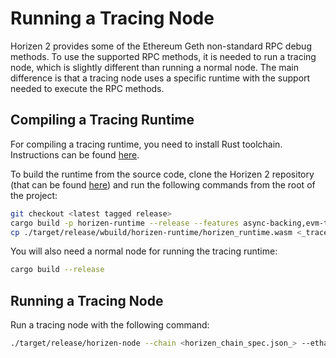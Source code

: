 # Running a Tracing Node
Horizen 2 provides some of the Ethereum Geth non-standard RPC debug methods.
To use the supported RPC methods, it is needed to run a tracing node, which is slightly different than running a normal node. 
The main difference is that a tracing node uses a specific runtime with the support needed to execute the RPC methods.

## Compiling a Tracing Runtime

For compiling a tracing runtime, you need to install Rust toolchain. Instructions can be found [here](https://www.rust-lang.org/tools/install).

To build the runtime from the source code, clone the Horizen 2 repository (that can be found [here](https://github.com/HorizenOfficial/horizen)) and run the following commands from the root of the project:

```bash
git checkout <latest tagged release>
cargo build -p horizen-runtime --release --features async-backing,evm-tracing
cp ./target/release/wbuild/horizen-runtime/horizen_runtime.wasm <_trace_runtime_dir_>
```
You will also need a normal node for running the tracing runtime:

```bash
cargo build --release 
```

## Running a Tracing Node

Run a tracing node with the following command:

```bash
./target/release/horizen-node --chain <horizen_chain_spec.json_> --ethapi=debug --wasm-runtime-overrides=<_trace_runtime_dir_>
```

